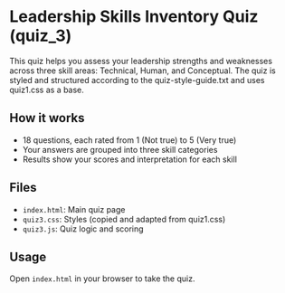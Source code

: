 # Leadership Skills Inventory Quiz (quiz_3)

This quiz helps you assess your leadership strengths and weaknesses across three skill areas: Technical, Human, and Conceptual. The quiz is styled and structured according to the quiz-style-guide.txt and uses quiz1.css as a base.

## How it works
- 18 questions, each rated from 1 (Not true) to 5 (Very true)
- Your answers are grouped into three skill categories
- Results show your scores and interpretation for each skill

## Files
- `index.html`: Main quiz page
- `quiz3.css`: Styles (copied and adapted from quiz1.css)
- `quiz3.js`: Quiz logic and scoring

## Usage
Open `index.html` in your browser to take the quiz.
